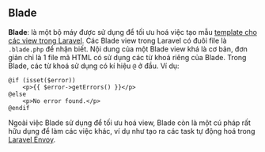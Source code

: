 ## Blade

**Blade**: là một bộ máy được sử dụng để tối ưu hoá việc tạo mẫu [template cho các view trong Laravel](https://github.com/petehouston/laravel-docs-vn/blob/master/blade.md). Các Blade view trong Laravel có đuôi file là `.blade.php` để nhận biết. Nội dung của một Blade view khá là cơ bản, đơn giản chỉ là 1 file mã HTML có sử dụng các từ khoá riêng của Blade. Trong Blade, các từ khoá sử dụng có kí hiệu `@` ở đầu. Ví dụ:

```
@if (isset($error))
    <p>{{ $error->getErrors() }}</p>
@else
    <p>No error found.</p>
@endif
```

Ngoài việc Blade sử dụng để tối ưu hoá view, Blade còn là một cú pháp rất hữu dụng để làm các việc khác, ví dụ như tạo ra các task tự động hoá trong [Laravel Envoy](https://github.com/petehouston/laravel-docs-vn/blob/master/envoy.md).